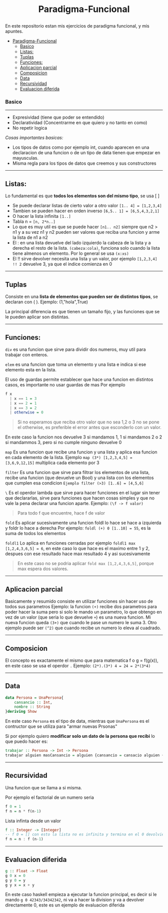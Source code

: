 # <p align="center">Paradigma-Funcional</p>
En este repositorio estan mis ejercicios de paradigma funcional, y mis apuntes. 

- [Paradigma-Funcional](#paradigma-funcional)
    - [Basico](#basico)
  - [Listas:](#listas)
  - [Tuplas](#tuplas)
  - [Funciones:](#funciones)
  - [Aplicacion parcial](#aplicacion-parcial)
  - [Composicion](#composicion)
  - [Data](#data)
  - [Recursividad](#recursividad)
  - [Evaluacion diferida](#evaluacion-diferida)

### Basico

---

- Expresividad (tiene que poder se entendido)
- Declaratividad (Concentrarme en que quiero y no tanto en como)
- No repetir logica

*Cosas importantes basicas:*
- Los tipos de datos como por ejemplo int, cuando aparecen en una declaracion de una funcion o de un tipo de data tienen que empezar en mayusculas.
- Misma regla para los tipos de datos que creemos y sus constructores

---
## Listas: 
Lo fundamental es que **todos los elementos son del mismo tipo**, se usa [ ]
- Se puede declarar listas de cierto valor a otro valor `[1.. 4] = [1,2,3,4]`
- Tambien se pueden hacer en orden inverso `[6,5.. 1] = [6,5,4,3,2,1]`
- O hacer la lista infinita `[1..]`
- Tabla n = `[n, 2*n..]`
- Lo que es muy util es que se puede hacer `[n1.. n2]` siempre que n2 > n1 y a su vez n1 y n2 pueden ser valores que reciba una funcion y arme la lista de n1 a n2
- El : en una lista devuelve del lado izquierdo la cabeza de la lista y a derecha el resto de la lista. `(cabeza:cola)`, funciona solo cuando la lista tiene almenos un elemento. Por lo general se usa `(x:xs)`
- El !! sirve devolver necesita una lista y un valor, por ejemplo `[1,2,3,4] !! 2` devuelve 3, ya que el indice comienza en 0
---
## Tuplas
Consiste en una **lista de elementos que pueden ser de distintos tipos**, se declaran con ( ). Ejemplo: (1,"hola",True)

La principal diferencia es que tienen un tamaño fijo, y las funciones que se le pueden aplicar son distintas.  

---

## Funciones:

`div` es una funcion que sirve para dividir dos numeros, muy util para trabajar con enteros.

`elem` es una funcion que toma un elemento y una lista e indica si ese elemento esta en la lista.

El uso de guardas permite establecer que hace una funcion en distintos casos, es importante no usar guardas de mas
Por ejemplo
```haskell
f x 
  | x == 1 = 3
  | x == 2 = 1
  | x == 3 = 2
  | otherwise = 0 
```
> Si no esperamos que reciba otro valor que no sea 1,2 o 3 no se pone el otherwise, es preferible el error antes que esconderlo con un valor.

En este caso la funcion nos devuelve 3 si mandamos 1, 1 si mandamos 2 o 2 si mandammos 3, pero si no cumple ninguno devuelve 0

`map` Es una funcion que recibe una funcion y una lista y aplica esa funcion en cada elemento de la lista.
Ejemplo `map (3*) [1,2,3,4,5] = [3,6,9,12,15]`  multiplica cada elemento por 3

`filter` Es una funcion que sirve para filtrar los elementos de una lista, recibe una funcion (que devuelve un Bool) y una lista con los elementos que cumplen esa condicion
`Ejemplo filter (>3) [1..6] = [4,5,6]`

`\` Es el operdor lambda que sirve para hacer funciones en el lugar sin tener que declararlas, sirve para funciones que hacen cosas simples y que no vale la pena declarar una funcion aparte. 
Ejemplo: `(\f -> f valor)` 
>Para todo f que encuentre, hace f de valor

`fold` Es aplicar sucesivamente una funcion foldl lo hace se hace a izquierda y foldr lo hace a derecha
Por ejemplo:  `foldl (+) 0 [1..10] = 55`, es la suma de todos los elementos

`foldl1` Lo aplica en funciones cerradas por ejemplo `foldl1 max [1,2,4,3,6,5] = 6`, en este caso lo que hace es el maximo entre 1 y 2, despues con ese resultado hace max resultado 4 y asi sucesivamente

>En este caso no se podria aplicar `fold max [1,2,4,3,6,5]`, porque max espera dos valores.

---

## Aplicacion parcial

Basicamente y resumido consiste en utilizar funciones sin hacer uso de todos sus parametros
Ejemplo: la funcion `(+)` recibe dos parametros para poder hacer la suma pero si solo le mando un parametro, lo que obtengo en vez de un valor (que seria lo que devuelve `+`) es una nueva funcion. Mi nueva funcion queda `(3+)` que cuando le pase un numero le suma 3. Otro ejemplo puede ser `(^2)` que cuando recibe un numero lo eleva al cuadrado.

---

## Composicion

El concepto es exactamente el mismo que para matematica f o g = f(g(x)), en este caso se usa el operdor `.`
Ejemplo: `(2*).(3*) 4 = 24 = 2*(3*4)`

---

## Data

```haskell
data Persona = UnaPersona{
    cansancio :: Int,
    nombre :: String
}deriving Show
```

En este caso `Persona` es el tipo de data, mientras que `UnaPersona` es el contructor que se utiliza para "armar nuevas Prsonas" 

Si por ejemplo quiero **modificar solo un dato de la persona que recibi** lo que puedo hacer es:

```haskell
trabajar :: Persona -> Int -> Persona
trabajar alguien masCansancio = alguien {cansancio = cansacio alguien + mas cansancio}
```
---

## Recursividad

Una funcion que se llama a si misma.

Por ejemplo el factorial de un numero seria

```haskell
f 0 = 1
f n = n * f(n-1)
```

Lista infinta desde un valor

```haskell
f :: Integer -> [Integer]
-- f 0 = [] con esto la lista no es infinita y termina en el 0 devolviendo hasta el 1
f n = n : f (n-1)
```
---

## Evaluacion diferida

```haskell
g :: Float -> Float
g 0 x = 0
g y 0 = y
g y x = x + y 
```

En este caso haskell empieza a ejecutar la funcion principal, es decir si le mando `g 0 42343/34342342`, ni va a hacer la division y va a devolver directamente 0, este es un ejemplo de evaluacion diferida